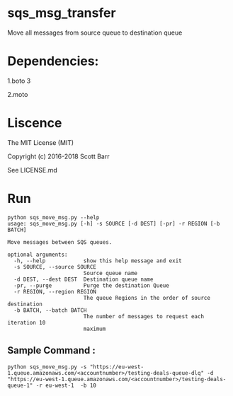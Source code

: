 # sqs_msg_transfer
Move all messages from source queue to destination queue 

# Dependencies:

1.boto 3

2.moto


# Liscence 
The MIT License (MIT)

Copyright (c) 2016-2018 Scott Barr

See LICENSE.md 

# Run 

```
python sqs_move_msg.py --help
usage: sqs_move_msg.py [-h] -s SOURCE [-d DEST] [-pr] -r REGION [-b BATCH]

Move messages between SQS queues.

optional arguments:
  -h, --help            show this help message and exit
  -s SOURCE, --source SOURCE
                        Source queue name
  -d DEST, --dest DEST  Destination queue name
  -pr, --purge          Purge the destination Queue
  -r REGION, --region REGION
                        The queue Regions in the order of source destination
  -b BATCH, --batch BATCH
                        The number of messages to request each iteration 10
                        maximum
```

## Sample Command :

```
python sqs_move_msg.py -s "https://eu-west-1.queue.amazonaws.com/<accountnumber>/testing-deals-queue-dlq" -d "https://eu-west-1.queue.amazonaws.com/<accountnumber>/testing-deals-queue-1" -r eu-west-1  -b 10
```
